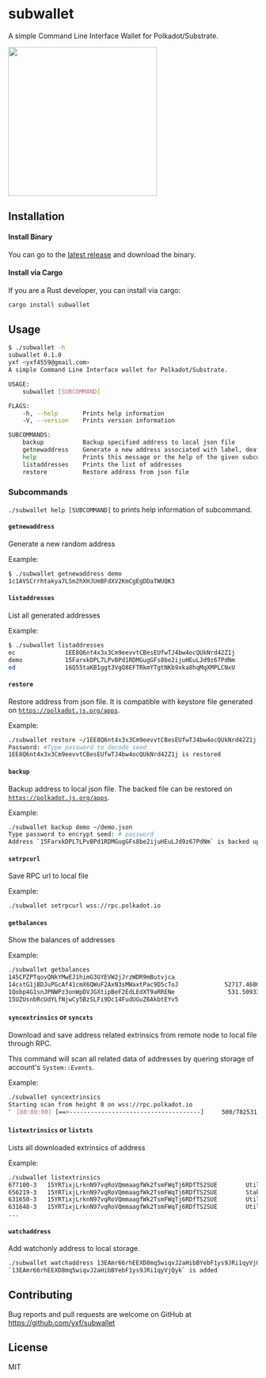 # subwallet

A simple Command Line Interface Wallet for Polkadot/Substrate.

<img src="https://raw.githubusercontent.com/w3f/Open-Grants-Program/master/src/web3%20foundation%20grants_black.jpg" width="300px">


## Installation

#### Install Binary

You can go to the [latest release](https://github.com/yxf/subwallet/releases) and download the binary.

#### Install via Cargo

If you are a Rust developer, you can install via cargo:
```bash
cargo install subwallet
```


## Usage

```bash
$ ./subwallet -h
subwallet 0.1.0
yxf <yxf4559@gmail.com>
A simple Command Line Interface wallet for Polkadot/Substrate.

USAGE:
    subwallet [SUBCOMMAND]

FLAGS:
    -h, --help       Prints help information
    -V, --version    Prints version information

SUBCOMMANDS:
    backup           Backup specified address to local json file
    getnewaddress    Generate a new address associated with label, deafult cryptography is sr25519
    help             Prints this message or the help of the given subcommand(s)
    listaddresses    Prints the list of addresses
    restore          Restore address from json file
```

### Subcommands

`./subwallet help [SUBCOMMAND]` to prints help information of subcommand.

#### `getnewaddress`

Generate a new random address

Example:

```bash
$ ./subwallet getnewaddress demo
1c1AVSCrrhtakya7LSm2hXHJUmBFdXV2KmCgEgDDaTWUQK3
```


#### `listaddresses`

List all generated addresses

Example:
``` bash
$ ./subwallet listaddresses
ec              1EE8Q6nt4x3x3Cm9eevvtCBesEUfwTJ4bw4ocQUkNrd42Z1j        ecdsa
demo            15FarxkDPL7LPvBPd1RDMGugGFs8be2ijuHEuLJd9z67PdNm        sr25519
ed              16Q55taKB1ggt3VgQ8EFTRkmYTgtNKb9xka8hqMqXMPLCNxU        ed25519
```

#### `restore`

Restore address from json file. It is compatible with keystore file generated on [`https://polkadot.js.org/apps`](https://polkadot.js.org/apps).

Example:
``` bash
./subwallet restore ~/1EE8Q6nt4x3x3Cm9eevvtCBesEUfwTJ4bw4ocQUkNrd42Z1j.json
Password: #Type password to decode seed
1EE8Q6nt4x3x3Cm9eevvtCBesEUfwTJ4bw4ocQUkNrd42Z1j is restored
```
#### `backup` 

Backup address to local json file. The backed file can be restored on [`https://polkadot.js.org/apps`](https://polkadot.js.org/apps).

Example:
``` bash
./subwallet backup demo ~/demo.json
Type password to encrypt seed: # password
Address `15FarxkDPL7LPvBPd1RDMGugGFs8be2ijuHEuLJd9z67PdNm` is backed up to file `~/demo.json`
```

#### `setrpcurl`
Save RPC url to local file

Example:
```bash
./subwallet setrpcurl wss://rpc.polkadot.io
```

#### `getbalances`
Show the balances of addresses

Example:
```bash
./subwallet getbalances
145CPZPTqovQNkYMwEJ1himG3GYEVW2jJrzWDR9mButvjca                              0 DOT
14cstG1jBDJuPGcAf41cmX6QWuF2AxN3sMWaxtPac9D5cToJ             52717.460021565876 DOT
1Qobp4G1snJPNWPz3onWpDVJGXtipBeF2EdLEdXT9aRRENe               531.509335187554 DOT
15UZUsnbRcUdYLfNjwCy5BzSLFi9Dc14FudUGuZ6AkbtEYv5                              0 DOT
```

#### `syncextrinsics` or `syncxts`
Download and save address related extrinsics from remote node to local file through RPC.

This command will scan all related data of addresses by quering storage of account's `System::Events`.

Example:
```bash
./subwallet syncextrinsics
Starting scan from height 0 on wss://rpc.polkadot.io
⠁ [00:00:00] [==>-------------------------------------]     500/782531
```

#### `listextrinsics` or `listxts`
Lists all downloaded extrinsics of address

Example:
```bash
./subwallet listextrinsics
677100-3   15YRTixjLrknN97vqRoVQmmaagfWk2TsmFWqTj6RDfTS2SUE        Utility::batch                 ✅
656219-3   15YRTixjLrknN97vqRoVQmmaagfWk2TsmFWqTj6RDfTS2SUE        Staking::payout_stakers        ❌
631650-3   15YRTixjLrknN97vqRoVQmmaagfWk2TsmFWqTj6RDfTS2SUE        Utility::batch                 ✅
631648-3   15YRTixjLrknN97vqRoVQmmaagfWk2TsmFWqTj6RDfTS2SUE        Utility::batch                 ✅
...
```

#### `watchaddress`
Add watchonly address to local storage.
```bash
./subwallet watchaddress 13EAmr66rhEEXD8mq5wiqvJ2aHibBYebF1ys9JRi1qyVjQyk
`13EAmr66rhEEXD8mq5wiqvJ2aHibBYebF1ys9JRi1qyVjQyk` is added
```



## Contributing
Bug reports and pull requests are welcome on GitHub at https://github.com/yxf/subwallet


## License
MIT
